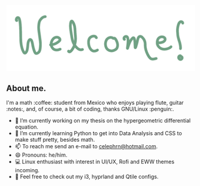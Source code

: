 <p align="center">
  <img src="greet.png" />
</p>

<!--- <p align="center"; style=font-size=20px>
  안녕!
</p> --->

## About me.
<div align="left">
  <p>
    I'm a math :coffee: student from Mexico who enjoys playing flute, guitar :notes:, and, of course, a bit of coding, thanks GNU/Linux :penguin:.
  </p>
</div>

- 🔭 I’m currently working on my thesis on the hypergeometric differential equation.
- 🌱 I’m currently learning Python to get into Data Analysis and CSS to make stuff pretty, besides math.
- 📫 To reach me send an e-mail to celephrn@hotmail.com.
- 😄 Pronouns: he/him.
- 💻 Linux enthusiast with interest in UI/UX, Rofi and EWW themes incoming.
- 🐧 Feel free to check out my i3, hyprland and Qtile configs.

<!--
**celepharn/celepharn** is a ✨ _special_ ✨ repository because its `README.md` (this file) appears on your GitHub profile.

Here are some ideas to get you started:

- 🔭 I’m currently working on ...
- 🌱 I’m currently learning ...
- 👯 I’m looking to collaborate on ...
- 🤔 I’m looking for help with ...
- 💬 Ask me about ...
- 📫 How to reach me: ...
- 😄 Pronouns: ...
- ⚡ Fun fact: ...
-->
